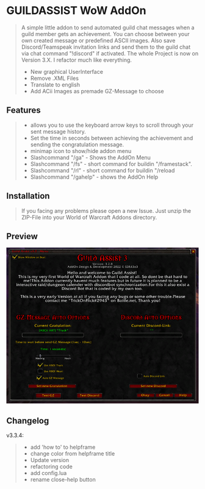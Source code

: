 # GUILDASSIST WoW AddOn #

>A simple little addon to send automated guild chat messages when a guild member gets an achievement. You can choose between your own created message or predefined ASCII images. 
Also save Discord/Teamspeak invitation links and send them to the guild chat via chat command "!discord" if activated.
> The whole Project is now on Version 3.X. I refactor much like everything.
>
> - New graphical UserInterface
> - Remove .XML Files
> - Translate to english
> - Add ACii Images as premade GZ-Message to choose

## Features ##

> - allows you to use the keyboard arrow keys to scroll through your sent message history.
> - Set the time in seconds between achieving the achievement and sending the congratulation message.
> - minimap icon to show/hide addon menu
> - Slashcommand "/ga" - Shows the AddOn Menu
> - Slashcommand "/fs" - short command for buildin "/framestack".
> - Slashcommand "/rl" - short command for buildin "/reload
> - Slashcommand "/gahelp" - shows the AddOn Help


## Installation ##

>If you facing any problems please open a new Issue.
>Just unzip the ZIP-File into your World of Warcraft Addons directory.

## Preview ##

![Graphical UI](img/GUI.png)

## Changelog ##

v3.3.4:

> - add 'how to' to helpframe
> - change color from helpframe title
> - Update version
> - refactoring code
> - add config.lua
> - rename close-help button
